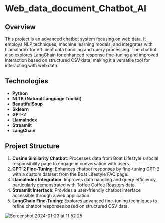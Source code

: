 # Web_data_document_Chatbot_AI

## Overview
This project is an advanced chatbot system focusing on web data. It employs NLP techniques, machine learning models, and integrates with LlamaIndex for efficient data handling and query processing. The chatbot also explores LangChain for enhanced response fine-tuning and improved interaction based on structured CSV data, making it a versatile tool for interacting with web data.

## Technologies
- **Python**
- **NLTK (Natural Language Toolkit)**
- **BeautifulSoup**
- **Sklearn**
- **GPT-2**
- **LlamaIndex**
- **Streamlit**
- **LangChain**

## Project Structure
1. **Cosine Similarity Chatbot**: Processes data from Boat Lifestyle's social responsibility page to engage in conversation with users.
2. **GPT-2 Fine-Tuning**: Enhances chatbot responses by fine-tuning GPT-2 with a custom dataset from the Boat Lifestyle FAQ page.
3. **LlamaIndex Integration**: Improves data handling and query efficiency, particularly demonstrated with Toffee Coffee Roasters data.
4. **Streamlit Interface**: Provides a user-friendly chatbot interface accessible through a web application.
5. **LangChain Fine-Tuning**: Explores advanced fine-tuning techniques to refine chatbot responses based on structured CSV data.

![Screenshot 2024-01-23 at 11 52 25](https://github.com/Aman-Kothari7/Web_data_document_Chatbot_AI/assets/81173561/e9f72ea3-e4f7-4f77-a6fe-0a06ae062602)
